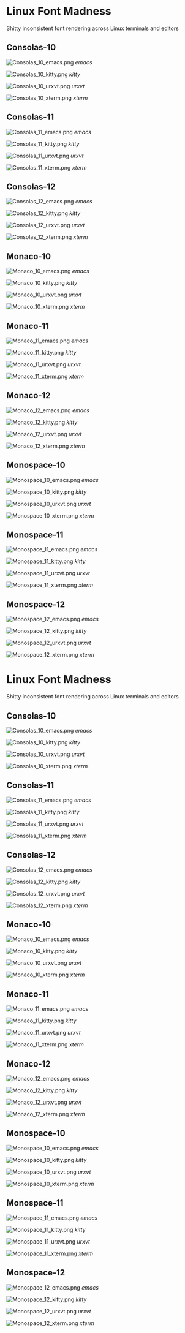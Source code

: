 # Linux Font Madness
Shitty inconsistent font rendering across Linux terminals and editors

## Consolas-10

![Consolas_10_emacs.png](  https://raw.githubusercontent.com/larsch/linux-font-madness/master/images/Consolas_10_emacs.png)
*emacs*

![Consolas_10_kitty.png](  https://raw.githubusercontent.com/larsch/linux-font-madness/master/images/Consolas_10_kitty.png)
*kitty*

![Consolas_10_urxvt.png](  https://raw.githubusercontent.com/larsch/linux-font-madness/master/images/Consolas_10_urxvt.png)
*urxvt*

![Consolas_10_xterm.png](  https://raw.githubusercontent.com/larsch/linux-font-madness/master/images/Consolas_10_xterm.png)
*xterm*

## Consolas-11

![Consolas_11_emacs.png](  https://raw.githubusercontent.com/larsch/linux-font-madness/master/images/Consolas_11_emacs.png)
*emacs*

![Consolas_11_kitty.png](  https://raw.githubusercontent.com/larsch/linux-font-madness/master/images/Consolas_11_kitty.png)
*kitty*

![Consolas_11_urxvt.png](  https://raw.githubusercontent.com/larsch/linux-font-madness/master/images/Consolas_11_urxvt.png)
*urxvt*

![Consolas_11_xterm.png](  https://raw.githubusercontent.com/larsch/linux-font-madness/master/images/Consolas_11_xterm.png)
*xterm*

## Consolas-12

![Consolas_12_emacs.png](  https://raw.githubusercontent.com/larsch/linux-font-madness/master/images/Consolas_12_emacs.png)
*emacs*

![Consolas_12_kitty.png](  https://raw.githubusercontent.com/larsch/linux-font-madness/master/images/Consolas_12_kitty.png)
*kitty*

![Consolas_12_urxvt.png](  https://raw.githubusercontent.com/larsch/linux-font-madness/master/images/Consolas_12_urxvt.png)
*urxvt*

![Consolas_12_xterm.png](  https://raw.githubusercontent.com/larsch/linux-font-madness/master/images/Consolas_12_xterm.png)
*xterm*

## Monaco-10

![Monaco_10_emacs.png](  https://raw.githubusercontent.com/larsch/linux-font-madness/master/images/Monaco_10_emacs.png)
*emacs*

![Monaco_10_kitty.png](  https://raw.githubusercontent.com/larsch/linux-font-madness/master/images/Monaco_10_kitty.png)
*kitty*

![Monaco_10_urxvt.png](  https://raw.githubusercontent.com/larsch/linux-font-madness/master/images/Monaco_10_urxvt.png)
*urxvt*

![Monaco_10_xterm.png](  https://raw.githubusercontent.com/larsch/linux-font-madness/master/images/Monaco_10_xterm.png)
*xterm*

## Monaco-11

![Monaco_11_emacs.png](  https://raw.githubusercontent.com/larsch/linux-font-madness/master/images/Monaco_11_emacs.png)
*emacs*

![Monaco_11_kitty.png](  https://raw.githubusercontent.com/larsch/linux-font-madness/master/images/Monaco_11_kitty.png)
*kitty*

![Monaco_11_urxvt.png](  https://raw.githubusercontent.com/larsch/linux-font-madness/master/images/Monaco_11_urxvt.png)
*urxvt*

![Monaco_11_xterm.png](  https://raw.githubusercontent.com/larsch/linux-font-madness/master/images/Monaco_11_xterm.png)
*xterm*

## Monaco-12

![Monaco_12_emacs.png](  https://raw.githubusercontent.com/larsch/linux-font-madness/master/images/Monaco_12_emacs.png)
*emacs*

![Monaco_12_kitty.png](  https://raw.githubusercontent.com/larsch/linux-font-madness/master/images/Monaco_12_kitty.png)
*kitty*

![Monaco_12_urxvt.png](  https://raw.githubusercontent.com/larsch/linux-font-madness/master/images/Monaco_12_urxvt.png)
*urxvt*

![Monaco_12_xterm.png](  https://raw.githubusercontent.com/larsch/linux-font-madness/master/images/Monaco_12_xterm.png)
*xterm*

## Monospace-10

![Monospace_10_emacs.png](  https://raw.githubusercontent.com/larsch/linux-font-madness/master/images/Monospace_10_emacs.png)
*emacs*

![Monospace_10_kitty.png](  https://raw.githubusercontent.com/larsch/linux-font-madness/master/images/Monospace_10_kitty.png)
*kitty*

![Monospace_10_urxvt.png](  https://raw.githubusercontent.com/larsch/linux-font-madness/master/images/Monospace_10_urxvt.png)
*urxvt*

![Monospace_10_xterm.png](  https://raw.githubusercontent.com/larsch/linux-font-madness/master/images/Monospace_10_xterm.png)
*xterm*

## Monospace-11

![Monospace_11_emacs.png](  https://raw.githubusercontent.com/larsch/linux-font-madness/master/images/Monospace_11_emacs.png)
*emacs*

![Monospace_11_kitty.png](  https://raw.githubusercontent.com/larsch/linux-font-madness/master/images/Monospace_11_kitty.png)
*kitty*

![Monospace_11_urxvt.png](  https://raw.githubusercontent.com/larsch/linux-font-madness/master/images/Monospace_11_urxvt.png)
*urxvt*

![Monospace_11_xterm.png](  https://raw.githubusercontent.com/larsch/linux-font-madness/master/images/Monospace_11_xterm.png)
*xterm*

## Monospace-12

![Monospace_12_emacs.png](  https://raw.githubusercontent.com/larsch/linux-font-madness/master/images/Monospace_12_emacs.png)
*emacs*

![Monospace_12_kitty.png](  https://raw.githubusercontent.com/larsch/linux-font-madness/master/images/Monospace_12_kitty.png)
*kitty*

![Monospace_12_urxvt.png](  https://raw.githubusercontent.com/larsch/linux-font-madness/master/images/Monospace_12_urxvt.png)
*urxvt*

![Monospace_12_xterm.png](  https://raw.githubusercontent.com/larsch/linux-font-madness/master/images/Monospace_12_xterm.png)
*xterm*

# Linux Font Madness
Shitty inconsistent font rendering across Linux terminals and editors

## Consolas-10

![Consolas_10_emacs.png](  https://raw.githubusercontent.com/larsch/linux-font-madness/master/images/Consolas_10_emacs.png)
*emacs*

![Consolas_10_kitty.png](  https://raw.githubusercontent.com/larsch/linux-font-madness/master/images/Consolas_10_kitty.png)
*kitty*

![Consolas_10_urxvt.png](  https://raw.githubusercontent.com/larsch/linux-font-madness/master/images/Consolas_10_urxvt.png)
*urxvt*

![Consolas_10_xterm.png](  https://raw.githubusercontent.com/larsch/linux-font-madness/master/images/Consolas_10_xterm.png)
*xterm*

## Consolas-11

![Consolas_11_emacs.png](  https://raw.githubusercontent.com/larsch/linux-font-madness/master/images/Consolas_11_emacs.png)
*emacs*

![Consolas_11_kitty.png](  https://raw.githubusercontent.com/larsch/linux-font-madness/master/images/Consolas_11_kitty.png)
*kitty*

![Consolas_11_urxvt.png](  https://raw.githubusercontent.com/larsch/linux-font-madness/master/images/Consolas_11_urxvt.png)
*urxvt*

![Consolas_11_xterm.png](  https://raw.githubusercontent.com/larsch/linux-font-madness/master/images/Consolas_11_xterm.png)
*xterm*

## Consolas-12

![Consolas_12_emacs.png](  https://raw.githubusercontent.com/larsch/linux-font-madness/master/images/Consolas_12_emacs.png)
*emacs*

![Consolas_12_kitty.png](  https://raw.githubusercontent.com/larsch/linux-font-madness/master/images/Consolas_12_kitty.png)
*kitty*

![Consolas_12_urxvt.png](  https://raw.githubusercontent.com/larsch/linux-font-madness/master/images/Consolas_12_urxvt.png)
*urxvt*

![Consolas_12_xterm.png](  https://raw.githubusercontent.com/larsch/linux-font-madness/master/images/Consolas_12_xterm.png)
*xterm*

## Monaco-10

![Monaco_10_emacs.png](  https://raw.githubusercontent.com/larsch/linux-font-madness/master/images/Monaco_10_emacs.png)
*emacs*

![Monaco_10_kitty.png](  https://raw.githubusercontent.com/larsch/linux-font-madness/master/images/Monaco_10_kitty.png)
*kitty*

![Monaco_10_urxvt.png](  https://raw.githubusercontent.com/larsch/linux-font-madness/master/images/Monaco_10_urxvt.png)
*urxvt*

![Monaco_10_xterm.png](  https://raw.githubusercontent.com/larsch/linux-font-madness/master/images/Monaco_10_xterm.png)
*xterm*

## Monaco-11

![Monaco_11_emacs.png](  https://raw.githubusercontent.com/larsch/linux-font-madness/master/images/Monaco_11_emacs.png)
*emacs*

![Monaco_11_kitty.png](  https://raw.githubusercontent.com/larsch/linux-font-madness/master/images/Monaco_11_kitty.png)
*kitty*

![Monaco_11_urxvt.png](  https://raw.githubusercontent.com/larsch/linux-font-madness/master/images/Monaco_11_urxvt.png)
*urxvt*

![Monaco_11_xterm.png](  https://raw.githubusercontent.com/larsch/linux-font-madness/master/images/Monaco_11_xterm.png)
*xterm*

## Monaco-12

![Monaco_12_emacs.png](  https://raw.githubusercontent.com/larsch/linux-font-madness/master/images/Monaco_12_emacs.png)
*emacs*

![Monaco_12_kitty.png](  https://raw.githubusercontent.com/larsch/linux-font-madness/master/images/Monaco_12_kitty.png)
*kitty*

![Monaco_12_urxvt.png](  https://raw.githubusercontent.com/larsch/linux-font-madness/master/images/Monaco_12_urxvt.png)
*urxvt*

![Monaco_12_xterm.png](  https://raw.githubusercontent.com/larsch/linux-font-madness/master/images/Monaco_12_xterm.png)
*xterm*

## Monospace-10

![Monospace_10_emacs.png](  https://raw.githubusercontent.com/larsch/linux-font-madness/master/images/Monospace_10_emacs.png)
*emacs*

![Monospace_10_kitty.png](  https://raw.githubusercontent.com/larsch/linux-font-madness/master/images/Monospace_10_kitty.png)
*kitty*

![Monospace_10_urxvt.png](  https://raw.githubusercontent.com/larsch/linux-font-madness/master/images/Monospace_10_urxvt.png)
*urxvt*

![Monospace_10_xterm.png](  https://raw.githubusercontent.com/larsch/linux-font-madness/master/images/Monospace_10_xterm.png)
*xterm*

## Monospace-11

![Monospace_11_emacs.png](  https://raw.githubusercontent.com/larsch/linux-font-madness/master/images/Monospace_11_emacs.png)
*emacs*

![Monospace_11_kitty.png](  https://raw.githubusercontent.com/larsch/linux-font-madness/master/images/Monospace_11_kitty.png)
*kitty*

![Monospace_11_urxvt.png](  https://raw.githubusercontent.com/larsch/linux-font-madness/master/images/Monospace_11_urxvt.png)
*urxvt*

![Monospace_11_xterm.png](  https://raw.githubusercontent.com/larsch/linux-font-madness/master/images/Monospace_11_xterm.png)
*xterm*

## Monospace-12

![Monospace_12_emacs.png](  https://raw.githubusercontent.com/larsch/linux-font-madness/master/images/Monospace_12_emacs.png)
*emacs*

![Monospace_12_kitty.png](  https://raw.githubusercontent.com/larsch/linux-font-madness/master/images/Monospace_12_kitty.png)
*kitty*

![Monospace_12_urxvt.png](  https://raw.githubusercontent.com/larsch/linux-font-madness/master/images/Monospace_12_urxvt.png)
*urxvt*

![Monospace_12_xterm.png](  https://raw.githubusercontent.com/larsch/linux-font-madness/master/images/Monospace_12_xterm.png)
*xterm*

